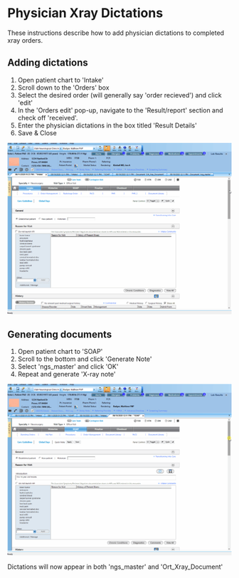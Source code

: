 # Physician Xray Dictations

These instructions describe how to add physician dictations to completed xray orders.

## Adding dictations

1. Open patient chart to 'Intake'
2. Scroll down to the 'Orders' box
3. Select the desired order (will generally say 'order recieved') and click 'edit'
4. In the 'Orders edit' pop-up, navigate to the 'Result/report' section and check off 'received'.
5. Enter the physician dictations in the box titled 'Result Details'
6. Save & Close

<img src="images/dictations_adding.gif" />

## Generating documents

1. Open patient chart to 'SOAP'
2. Scroll to the bottom and click 'Generate Note'
3. Select 'ngs_master' and click 'OK'
4. Repeat and generate 'X-ray note'

<img src="images/doc_generation.gif" />

Dictations will now appear in both 'ngs_master' and 'Ort_Xray_Document'
